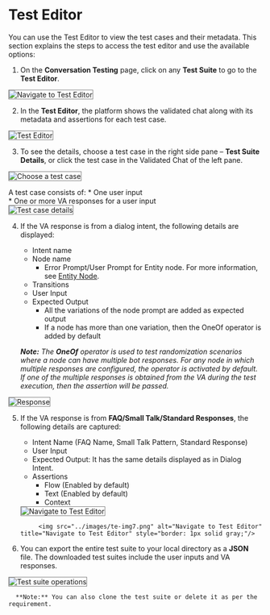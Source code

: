 # **Test Editor**

You can use the Test Editor to view the test cases and their metadata. This section explains the steps to access the test editor and use the available options:



1. On the **Conversation Testing** page, click on any **Test Suite** to go to the **Test Editor**.  
<img src="../images/te-img1.png" alt="Navigate to Test Editor" title="Navigate to Test Editor" style="border: 1px solid gray;"/>

2. In the **Test Editor**, the platform shows the validated chat along with its metadata and assertions for each test case.  
<img src="../images/te-img2.png" alt="Test Editor" title="Test Editor" style="border: 1px solid gray;"/>

3. To see the details, choose a test case in the right side pane – **Test Suite Details**, or click the test case in the Validated Chat of the left pane.  
<img src="../images/te-img3.png" alt="Choose a test case" title="Choose a test case" style="border: 1px solid gray;"/>  

  A  test case consists of:
    * One user input  
    * One or more VA responses for a user input  
<img src="../images/te-img4.png" alt="Test case details" title="Test case details" style="border: 1px solid gray;"/>

4. If the VA response is from a dialog intent, the following details are displayed:  
    * Intent name  
    * Node name
	    * Error Prompt/User Prompt for Entity node. For more information, see [Entity Node](https://developer.kore.ai/docs/bots/bot-builder-tool/dialog-task/working-with-the-entity-node/#Component_Properties).
    * Transitions
    * User Input  
    * Expected Output  
        * All the variations of the node prompt are added as expected output  
        * If a node has more than one variation, then the OneOf operator is added by default  
      
    _**Note:** The **OneOf** operator is used to test randomization scenarios where a node can have multiple bot responses. For any node in which multiple responses are configured, the operator is activated by default. If one of the multiple responses is obtained from the VA during the test execution, then the assertion will be passed._  
<img src="../images/te-img5.png" alt="Response" title="Response" style="border: 1px solid gray;"/>

5. If the VA response is from **FAQ/Small Talk/Standard Responses**, the following details are captured:  
    * Intent Name (FAQ Name, Small Talk Pattern, Standard Response)  
    * User Input  
    * Expected Output: It has the same details displayed as in Dialog Intent.  
    * Assertions  
        * Flow (Enabled by default)  
        * Text (Enabled by default)  
        * Context  
    <img src="../images/te-img6.png" alt="Navigate to Test Editor" title="Navigate to Test Editor" style="border: 1px solid gray;"/>  
      
            <img src="../images/te-img7.png" alt="Navigate to Test Editor" title="Navigate to Test Editor" style="border: 1px solid gray;"/>  

6. You can export the entire test suite to your local directory as a **JSON** file. The downloaded test suites include the user inputs and VA responses.  
<img src="../images/te-img8.png" alt="Test suite operations" title="Test suite operations" style="border: 1px solid gray;"/>  
  
      **Note:** You can also clone the test suite or delete it as per the requirement.